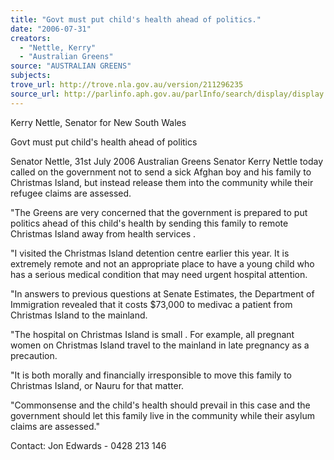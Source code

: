 ```yaml
---
title: "Govt must put child's health ahead of politics."
date: "2006-07-31"
creators:
  - "Nettle, Kerry"
  - "Australian Greens"
source: "AUSTRALIAN GREENS"
subjects:
trove_url: http://trove.nla.gov.au/version/211296235
source_url: http://parlinfo.aph.gov.au/parlInfo/search/display/display.w3p;query=Id%3A%22media/pressrel/2AHK6%22
---
```


 Kerry Nettle, Senator for New South Wales 

 

 Govt must put child's health ahead of politics 

 Senator Nettle, 31st July 2006  Australian Greens Senator Kerry Nettle today called on the government not to send a  sick Afghan boy and his family to Christmas Island, but instead release them into the  community while their refugee claims are assessed.    

 "The Greens are very concerned that the government is prepared to put politics ahead  of this child's health by sending this family to remote Christmas Island away from  health services .    

 "I visited the Christmas Island detention centre earlier this year. It is extremely remote  and not an appropriate place to have a young child who has a serious medical  condition that may need urgent hospital attention.    

 "In answers to previous questions at Senate Estimates, the Department of Immigration  revealed that it costs $73,000 to medivac a patient from Christmas Island to the  mainland.    

 "The hospital on Christmas Island is small . For example, all pregnant women on  Christmas Island travel to the mainland in late pregnancy as a precaution.    

 "It is both morally and financially irresponsible to move this family to Christmas  Island, or Nauru for that matter.    

 "Commonsense and the child's health should prevail in this case and the government  should let this family live in the community while their asylum claims are assessed."    

 Contact: Jon Edwards - 0428 213 146 

